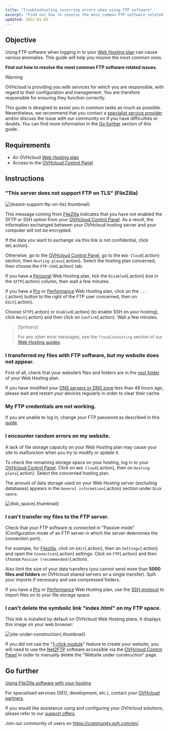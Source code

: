 ```yaml
---
title: "Troubleshooting recurring errors when using FTP software"
excerpt: "Find out how to resolve the most common FTP software related issues"
updated: 2022-01-05
---
```


## Objective

Using FTP software when logging in to your [Web Hosting plan](hosting.) can cause various anomalies. This guide will help you resolve the most common ones.

**Find out how to resolve the most common FTP software related issues.**

> [!warning]
> OVHcloud is providing you with services for which you are responsible, with regard to their configuration and management. You are therefore responsible for ensuring they function correctly.
>
>This guide is designed to assist you in common tasks as much as possible. Nevertheless, we recommend that you contact a [specialist service provider](partner.) and/or discuss the issue with our community on if you have difficulties or doubts. You can find more information in the [Go further](ftp_recurring_ftp_problems_#go-further.) section of this guide.
>

## Requirements

- An OVHcloud [Web Hosting plan](hosting.)
- Access to the [OVHcloud Control Panel](manager.)

## Instructions

### "This server does not support FTP on TLS" (FileZilla)

![doesnt-support-ftp-on-tls](doesnt-support-ftp-on-tls.png){.thumbnail}

This message coming from [FileZilla](ftp_filezilla_user_guide1.) indicates that you have not enabled the SFTP or SSH option from your [OVHcloud Control Panel](manager.). As a result, the information exchanged between your OVHcloud hosting server and your computer will not be encrypted.

If the data you want to exchange via this link is not confidential, click `OK`{.action}.

Otherwise, go to the [OVHcloud Control Panel](manager.), go to the `Web Cloud`{.action} section, then `Hosting plans`{.action}. Select the hosting plan concerned, then choose the `FTP-SSH`{.action} tab.

If you have a [Personal](hosting-personal-offer.) Web Hosting plan, tick the `Disabled`{.action} box in the `SFTP`{.action} column, then wait a few minutes.

If you have a [Pro](hosting-professional-offer.) or [Performance](hosting-performance-offer.) Web Hosting plan, click on the `...`{.action} button to the right of the FTP user concerned, then on `Edit`{.action}.

Choose `SFTP`{.action} or `Enabled`{.action} (to enable SSH on your hosting), click `Next`{.action} and then click on `Confirm`{.action}. Wait a few minutes.

> [!primary]
>
> For any other error messages, see the `Troubleshooting` section of our [Web Hosting guides](web-cloud-hosting1.).
>

### I transferred my files with FTP software, but my website does not appear.

First of all, check that your website’s files and folders are in the [root folder](hosting_how_to_get_my_website_online#3-upload-the-files-to-the-storage-space.) of your Web Hosting plan.

If you have modified your [DNS servers or DNS zone](dns_zone_edit#understanding-dns.) less than 48 hours ago, please wait and restart your devices regularly in order to clear their cache.

### My FTP credentials are not working.

If you are unable to log in, change your FTP password as described in this [guide](ftp_change_password1.).

### I encounter random errors on my website.

A lack of file storage capacity on your Web Hosting plan may cause your site to malfunction when you try to modify or update it.

To check the remaining storage space on your hosting, log in to your [OVHcloud Control Panel](manager.). Click on `Web Cloud`{.action}, then on `Hosting plans`{.action}. Select the concerned hosting plan.

The amount of data storage used on your Web Hosting server (excluding databases) appears in the `General information`{.action} section under `Disk space`.

![disk_space](find-disk-space.png){.thumbnail}

### I can't transfer my files to the FTP server.

Check that your FTP software is connected in "Passive mode" (Configuration mode of an FTP server in which the server determines the connection port).

For example, for [Filezilla](ftp_filezilla_user_guide1.), click on `Edit`{.action}, then on `Settings`{.action} and open the `Connection`{.action} settings. Click on `FTP`{.action} and then choose `Passive (recommended)`{.action}.

Also limit the size of your data transfers (you cannot send more than **5000 files and folders** on OVHcloud shared servers on a single transfer). Split your imports if necessary and use compressed folders.

If you have a [Pro](hosting-professional-offer.) or [Performance](hosting-performance-offer.) Web Hosting plan, use the [SSH protocol](ssh_on_webhosting1.) to import files on to your file storage space.

### I can't delete the symbolic link "index.html" on my FTP space.

This link is installed by default on OVHcloud Web Hosting plans. It displays this image on your web browser:

![site-under-construction](site-under-construction.png){.thumbnail}

If you did not use the "[1-click module](cms_install_1_click_modules1.)" feature to create your website, you will need to use the [Net2FTP](ftp_connection#1-log-in-via-ftp-explorer.) software accessible via the [OVHcloud Control Panel](manager.) in order to manually delete the "Website under construction" page.

## Go further <a name="go-further"></a>

[Using FileZilla software with your hosting](ftp_filezilla_user_guide1.)

For specialised services (SEO, development, etc.), contact your [OVHcloud partners](partner.).

If you would like assistance using and configuring your OVHcloud solutions, please refer to our [support offers](support.).

Join our community of users on <https://community.ovh.com/en/>.